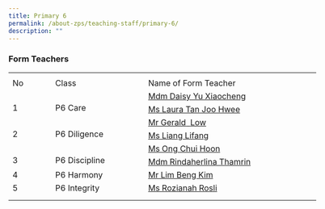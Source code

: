 ```yaml
---
title: Primary 6
permalink: /about-zps/teaching-staff/primary-6/
description: ""
---
```

###  **Form Teachers**
<table style="border-collapse:
 collapse;width:457pt" width="610" cellspacing="0" cellpadding="0" border="0"><colgroup><col style="mso-width-source:userset;mso-width-alt:2742;width:56pt" width="75"> <col style="mso-width-source:userset;mso-width-alt:6582;width:135pt" width="180"> <col style="mso-width-source:userset;mso-width-alt:12982;width:266pt" width="355"></colgroup><tbody><tr style="mso-height-source:userset;height:6.75pt" height="9"><td style="height:6.75pt;width:56pt" width="75" class="xl66" height="9"></td><td style="width:135pt" width="180"></td><td style="width:266pt" width="355"></td></tr><tr style="height:15.75pt" height="21"><td style="height:15.75pt;width:56pt" width="75" class="xl68" height="21">No</td><td style="border-left:none;width:135pt" width="180" class="xl67">Class</td><td style="border-left:none;width:266pt" width="355" class="xl67">Name of Form Teacher</td></tr><tr style="height:15.75pt" height="21"><td style="height:31.5pt;width:56pt" width="75" class="xl69" height="42" rowspan="2">
<br>1</td><td style="width:135pt" width="180" class="xl70" rowspan="2">
<br>P6 Care</td><td style="border-top:none" class="xl72"><a href="mailto:yu_xiaocheng@moe.edu.sg">Mdm Daisy Yu Xiaocheng</a></td></tr><tr style="height:15.75pt" height="21"><td style="height:15.75pt;border-top:none" class="xl72" height="21"><a href="mailto:tan_joo_hwee_laura@moe.edu.sg">Ms Laura Tan Joo Hwee</a></td></tr><tr style="height:15.75pt" height="21"><td style="height:31.5pt;width:56pt" width="75" class="xl69" height="42" rowspan="2">
<br>2</td><td style="width:135pt" width="180" class="xl70" rowspan="2">
<br>P6 Diligence</td><td style="border-top:none" class="xl72"><a href="mailto:gerald_low_hui_yang@moe.edu.sg">Mr Gerald<span style="mso-spacerun:yes">&nbsp; </span>Low</a></td></tr><tr style="height:15.75pt" height="21"><td style="height:15.75pt;border-top:none" class="xl72" height="21"><a href="mailto:liang_lifang@moe.edu.sg">Ms Liang Lifang</a></td></tr><tr style="height:15.75pt" height="21"><td style="height:31.5pt;width:56pt" width="75" class="xl69" height="42" rowspan="2">
<br>3</td><td style="width:135pt" width="180" class="xl70" rowspan="2">
<br>P6 Discipline</td><td style="border-top:none" class="xl72"><a href="mailto:ong_chui_hoon@moe.edu.sg">Ms Ong Chui Hoon</a></td></tr><tr style="height:15.75pt" height="21"><td style="height:15.75pt;border-top:none" class="xl72" height="21"><a href="mailto:rindaherlina_thamrin@moe.edu.sg">Mdm Rindaherlina Thamrin</a></td></tr><tr style="height:15.75pt" height="21"><td style="height:15.75pt;width:56pt" width="75" class="xl69" height="21">4</td><td style="width:135pt" width="180" class="xl70">P6 Harmony</td><td style="border-top:none" class="xl72"><a href="mailto:lim_beng_kim@moe.edu.sg">Mr Lim Beng Kim</a></td></tr><tr style="mso-height-source:userset;height:15.75pt" height="21"><td style="height:15.75pt;width:56pt" width="75" class="xl69" height="21">5</td><td style="width:135pt" width="180" class="xl71">P6 Integrity<span style="mso-spacerun:yes">&nbsp;</span></td><td style="border-top:none;border-left:none" class="xl72"><a href="mailto:rozianah_rosli@moe.edu.sg">Ms Rozianah Rosli</a></td></tr><tr style="mso-height-source:userset;height:7.5pt" height="10"><td style="height:7.5pt" class="xl66" height="10"></td><td></td><td></td></tr></tbody></table>